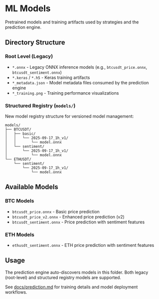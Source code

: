 # ML Models

Pretrained models and training artifacts used by strategies and the prediction engine.

## Directory Structure

### Root Level (Legacy)
- `*.onnx` - Legacy ONNX inference models (e.g., `btcusdt_price.onnx`, `btcusdt_sentiment.onnx`)
- `*.keras` / `*.h5` - Keras training artifacts
- `*_metadata.json` - Model metadata files consumed by the prediction engine
- `*_training.png` - Training performance visualizations

### Structured Registry (`models/`)
New model registry structure for versioned model management:
```
models/
├── BTCUSDT/
│   ├── basic/
│   │   └── 2025-09-17_1h_v1/
│   │       └── model.onnx
│   └── sentiment/
│       └── 2025-09-17_1h_v1/
│           └── model.onnx
└── ETHUSDT/
    └── sentiment/
        └── 2025-09-17_1h_v1/
            └── model.onnx
```

## Available Models

### BTC Models
- `btcusdt_price.onnx` - Basic price prediction
- `btcusdt_price_v2.onnx` - Enhanced price prediction (v2)
- `btcusdt_sentiment.onnx` - Price prediction with sentiment features

### ETH Models
- `ethusdt_sentiment.onnx` - ETH price prediction with sentiment features

## Usage

The prediction engine auto-discovers models in this folder. Both legacy (root-level) and structured registry models are supported.

See [docs/prediction.md](../../docs/prediction.md) for training details and model deployment workflows.
